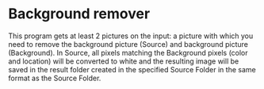 # Background remover
This program gets at least 2 pictures on the input: a picture with which you need to remove the background picture (Source) and background picture (Background). In Source, all pixels matching the Background pixels (color and location) will be converted to white and the resulting image will be saved in the result folder created in the specified Source Folder in the same format as the Source Folder.
